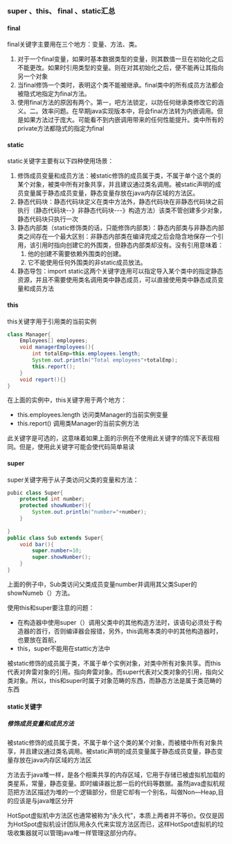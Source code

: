 ### super 、this、 final 、static汇总

#### final

final关键字主要用在三个地方：变量、方法、类。

1. 对于一个final变量，如果时基本数据类型的变量，则其数值一旦在初始化之后不能更改。如果时引用类型的变量。则在对其初始化之后，便不能再让其指向另一个对象
2. 当final修饰一个类时，表明这个类不能被继承。final类中的所有成员方法都会被隐式地指定为final方法。
3. 使用final方法的原因有两个。第一，吧方法锁定，以防任何继承类修改它的涵义。二。效率问题。在早期java实现版本中，将会final方法转为内嵌调用。但是如果方法过于庞大。可能看不到内嵌调用带来的任何性能提升。类中所有的private方法都隐式的指定为final

#### static

static关键字主要有以下四种使用场景：

1. 修饰成员变量和成员方法：被static修饰的成员属于类，不属于单个这个类的某个对象，被类中所有对象共享，并且建议通过类名调用。被static声明的成员变量属于静态成员变量，静态变量存放在java内存区域的方法区。
2. 静态代码块：静态代码块定义在类中方法外，静态代码块在非静态代码块之前执行（静态代码块--》非静态代码块---》构造方法）该类不管创建多少对象，静态代码块只执行一次
3. 静态内部类（static修饰类的话，只能修饰内部类）：静态内部类与非静态内部类之间存在一个最大区别：非静态内部类在编译完成之后会隐含地保存一个引用，该引用时指向创建它的外围类，但静态内部类却没有。没有引用意味着：
   1. 他的创建不需要依赖外围类的创建。
   2. 它不能使用任何外围类的非static成员放法。
4. 静态导包：import static这两个关键字连用可以指定导入某个类中的指定静态资源，并且不需要使用类名调用类中静态成员，可以直接使用类中静态成员变量和成员方法

#### this

this关键字用于引用类的当前实例

```java
class Manager{
	Employees[] employees;
	void managerEmployees(){
		int totalEmp=this.employees.length;
		System.out.println("Total employees"+totalEmp);
		this.report();
	}
	void report(){}
}
```

在上面的实例中，this关键字用于两个地方：

- this.employees.length 访问类Manager的当前实例变量
- this.report() 调用类Manager的当前实例方法

此关键字是可选的，这意味着如果上面的示例在不使用此关键字的情况下表现相同。但是，使用此关键字可能会使代码简单易读

#### super

super关键字用于从子类访问父类的变量和方法：

```java
pubic class Super{
	protected int number;
	protected showNumber(){
		System.out.println("number="+number);
	}
	
}
public class Sub extends Super{
	void bar(){
		super.number=10;
		super.showNumber();
	}
}
```

上面的例子中，Sub类访问父类成员变量number并调用其父类Super的showNumeb（）方法。

使用this和super要注意的问题：

- 在构造器中使用super（）调用父类中的其他构造方法时，该语句必须处于构造器的首行，否则编译器会报错，另外，this调用本类的中的其他构造器时，也要放在首航，
- this，super不能用在stattic方法中

被static修饰的成员属于类，不属于单个实例对象，对类中所有对象共享。而this代表对奔雷对象的引用。指向奔雷对象。而super代表对父类对象的引用，指向父类对象。所以，this和super时属于对象范畴的东西，而静态方法是属于类范畴的东西

#### static关键字

##### 修饰成员变量和成员方法

被static修饰的成员属于类，不属于单个这个类的某个对象，而被楼中所有对象共享，并且建议通过类名调用。被static声明的成员变量属于静态成员变量，静态变量存放在java内存区域的方法区

方法去于java堆一样，是各个相乘共享的内存区域，它用于存储已被虚拟机加载的类星系，常量，静态变量。即时编译器比那一后的代码等数据。虽然java虚拟机规范把方法区描述为堆的一个逻辑部分，但是它却有一个别名，叫做Non—Heap,目的应该是与java堆区分开

HotSpot虚拟机中方法区也通常被称为“永久代”，本质上两者并不等价。仅仅是因为HotSpot虚拟机设计团队用永久代来实现方法区而已，这样HotSpot虚拟机的垃圾收集器就可以管理java堆一样管理这部分内存。



